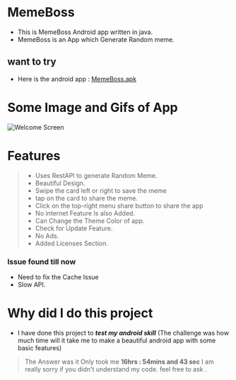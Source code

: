 # MemeBoss
- This is MemeBoss Android app written in java.
- MemeBoss is an App which Generate Random meme.

## want to try 
  - Here is the android app : [MemeBoss.apk](https://drive.google.com/file/d/1FdOSKRyEbV8j7nrmcrh-PHluwwTyrUcX/view?usp=sharing)

# Some Image and Gifs of App
![Welcome Screen](https://drive.google.com/file/d/1romAy0CelSZ7_cvuz31GHaYvPMwkCRNt/view?usp=sharing)

# Features
> - Uses RestAPI to generate Random Meme. 
> - Beautiful Design.
> - Swipe the card left or right to save the meme
> - tap on the card to share the meme.
> - Click on the top-right menu share button to share the app 
> - No internet Feature Is also Added. 
> - Can Change the Theme Color of app.
> - Check for Update Feature.
> - No Ads. 
> - Added Licenses Section.
 
### Issue found till now 
- Need to fix the Cache Issue
- Slow API.



# Why did I do this project 
  - I have done this project to ***test my android skill*** (The challenge was how much time will it take me to make a beautiful android app with some basic features)
> The Answer was it Only took me   **16hrs : 54mins and 43 sec** I am really sorry if you didn't understand my code. feel free to ask .

